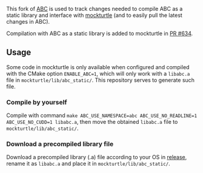 This fork of [ABC](https://github.com/berkeley-abc/abc) is used to track changes needed to compile ABC as a static library and interface with [mockturtle](https://github.com/lsils/mockturtle) (and to easily pull the latest changes in ABC).

Compilation with ABC as a static library is added to mockturtle in [PR #634](https://github.com/lsils/mockturtle/pull/634).

## Usage
Some code in mockturtle is only available when configured and compiled with the CMake option `ENABLE_ABC=1`, which will only work with a `libabc.a` file in `mockturtle/lib/abc_static/`. This repository serves to generate such file.

### Compile by yourself
Compile with command `make ABC_USE_NAMESPACE=abc ABC_USE_NO_READLINE=1 ABC_USE_NO_CUDD=1 libabc.a`, then move the obtained `libabc.a` file to `mockturtle/lib/abc_static/`.

### Download a precompiled library file
Download a precompiled library (.a) file according to your OS in [release](https://github.com/lsils/abc-staticlib/releases), rename it as `libabc.a` and place it in `mockturtle/lib/abc_static/`.
